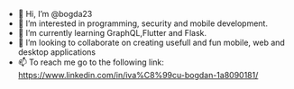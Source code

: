 - 👋 Hi, I’m @bogda23
- 👀 I’m interested in programming, security and mobile development.
- 🌱 I’m currently learning GraphQL,Flutter and Flask.
- 💞️ I’m looking to collaborate on creating usefull and fun mobile, web and desktop applications
- 📫 To reach me go to the following link:  https://www.linkedin.com/in/iva%C8%99cu-bogdan-1a8090181/

<!---
bogda23/bogda23 is a ✨ special ✨ repository because its `README.md` (this file) appears on your GitHub profile.
You can click the Preview link to take a look at your changes.
--->
